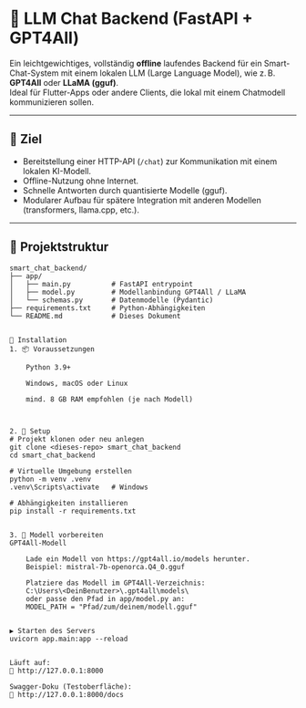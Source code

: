 # 🧠 LLM Chat Backend (FastAPI + GPT4All)

Ein leichtgewichtiges, vollständig **offline** laufendes Backend für ein Smart-Chat-System mit einem lokalen LLM (Large Language Model), wie z. B. **GPT4All** oder **LLaMA (gguf)**.  
Ideal für Flutter-Apps oder andere Clients, die lokal mit einem Chatmodell kommunizieren sollen.

---

## 🎯 Ziel

- Bereitstellung einer HTTP-API (`/chat`) zur Kommunikation mit einem lokalen KI-Modell.
- Offline-Nutzung ohne Internet.
- Schnelle Antworten durch quantisierte Modelle (gguf).
- Modularer Aufbau für spätere Integration mit anderen Modellen (transformers, llama.cpp, etc.).

---

## 📁 Projektstruktur

```plaintext
smart_chat_backend/
├── app/
│   ├── main.py          # FastAPI entrypoint
│   ├── model.py         # Modellanbindung GPT4All / LLaMA
│   └── schemas.py       # Datenmodelle (Pydantic)
├── requirements.txt     # Python-Abhängigkeiten
└── README.md            # Dieses Dokument


🚀 Installation
1. 📦 Voraussetzungen

    Python 3.9+

    Windows, macOS oder Linux

    mind. 8 GB RAM empfohlen (je nach Modell)



2. 🔧 Setup
# Projekt klonen oder neu anlegen
git clone <dieses-repo> smart_chat_backend
cd smart_chat_backend

# Virtuelle Umgebung erstellen
python -m venv .venv
.venv\Scripts\activate   # Windows

# Abhängigkeiten installieren
pip install -r requirements.txt


3. 🧠 Modell vorbereiten
GPT4All-Modell

    Lade ein Modell von https://gpt4all.io/models herunter.
    Beispiel: mistral-7b-openorca.Q4_0.gguf

    Platziere das Modell im GPT4All-Verzeichnis:
    C:\Users\<DeinBenutzer>\.gpt4all\models\
    oder passe den Pfad in app/model.py an:
    MODEL_PATH = "Pfad/zum/deinem/modell.gguf"


▶️ Starten des Servers
uvicorn app.main:app --reload


Läuft auf:
📍 http://127.0.0.1:8000

Swagger-Doku (Testoberfläche):
📄 http://127.0.0.1:8000/docs
